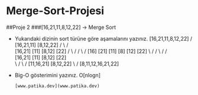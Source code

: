 # Merge-Sort-Projesi
##Proje 2
###[16,21,11,8,12,22] -> Merge Sort

* Yukarıdaki dizinin sort türüne göre aşamalarını yazınız.
                    [16,21,11,8,12,22]
                    /               \
               [16,21,11]          [8,12,22]
               /       \           /       \
           [16,21]    [11]       [8,12]    [22]
           /    \       /        /     \     /
          [16]  [21]   [11]     [8]   [12]  [22]
            \    /      /        \      /     /  
            [16,21]    [11]       [8,12]     [22]   
               \        /            \         /
                [11,16,21]           [8,12,22]
                         \           / 
                      [8,11,12,16,21,22]
* Big-O gösterimini yazınız.
      O[nlogn]

      [www.patika.dev](www.patika.dev)
